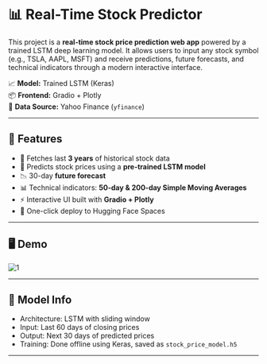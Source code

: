 # 📊 Real-Time Stock Predictor

This project is a **real-time stock price prediction web app** powered by a trained LSTM deep learning model. It allows users to input any stock symbol (e.g., TSLA, AAPL, MSFT) and receive predictions, future forecasts, and technical indicators through a modern interactive interface.
 
📈 **Model:** Trained LSTM (Keras)  
📦 **Frontend:** Gradio + Plotly  
📡 **Data Source:** Yahoo Finance (`yfinance`)

---

## 🔧 Features

- 📅 Fetches last **3 years** of historical stock data
- 🤖 Predicts stock prices using a **pre-trained LSTM model**
- 📉 30-day **future forecast**
- 📊 Technical indicators: **50-day & 200-day Simple Moving Averages**
- ⚡ Interactive UI built with **Gradio + Plotly**
- 💾 One-click deploy to Hugging Face Spaces

---

## 🖥️ Demo

![1](https://github.com/user-attachments/assets/1d48dbd0-c15f-494c-bd89-4d9d35108432)


---

## 🧠 Model Info

- Architecture: LSTM with sliding window
- Input: Last 60 days of closing prices
- Output: Next 30 days of predicted prices
- Training: Done offline using Keras, saved as `stock_price_model.h5`

---

